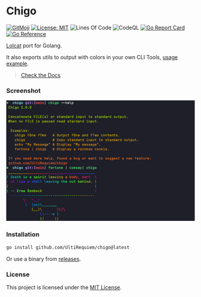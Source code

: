 # Chigo

[![GitMoji](https://img.shields.io/badge/Gitmoji-%F0%9F%8E%A8%20-FFDD67.svg)](https://gitmoji.dev)
[![License: MIT](https://img.shields.io/badge/License-MIT-blue.svg)](https://opensource.org/licenses/MIT)
![Lines Of Code](https://img.shields.io/tokei/lines/github.com/UltiRequiem/chigo?color=blue&label=Total%20Lines)
![CodeQL](https://github.com/UltiRequiem/chigo/workflows/CodeQL/badge.svg)
[![Go Report Card](https://goreportcard.com/badge/github.com/UltiRequiem/chigo)](https://goreportcard.com/report/github.com/UltiRequiem/chigo)
[![Go Reference](https://pkg.go.dev/badge/github.com/UltiRequiem/chigo/pkg.svg)](https://pkg.go.dev/github.com/UltiRequiem/chigo/pkg)

[Lolcat](https://github.com/busyloop/lolcat) port for Golang.

It also exports utils to output with colors in your own CLI Tools,
[usage example](https://github.com/UltiRequiem/lorelai/tree/main/cmd).

> [Check the Docs](https://pkg.go.dev/github.com/UltiRequiem/chigo@/pkg)

### Screenshot

![Screenshot](./assets/screenshot.png)

### Installation

```bash
go install github.com/UltiRequiem/chigo@latest
```

Or use a binary from
[releases](https://github.com/UltiRequiem/chigo/releases/latest).

### License

This project is licensed under the [MIT License](./LICENSE.md).
